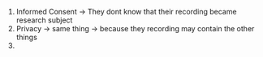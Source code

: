1. Informed Consent -> They dont know that their recording became research subject
2. Privacy -> same thing -> because they recording may contain the other things
3. 